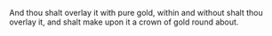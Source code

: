 And thou shalt overlay it with pure gold, within and without shalt thou overlay it, and shalt make upon it a crown of gold round about.

